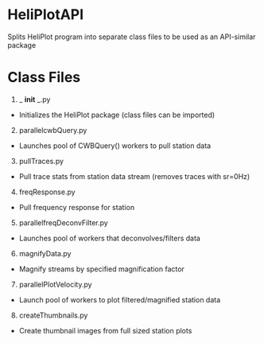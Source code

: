 HeliPlotAPI
===========

Splits HeliPlot program into separate class files to be used as an API-similar package

Class Files
============

1. _ __init__ _.py
 * Initializes the HeliPlot package (class files can be imported)
2. parallelcwbQuery.py
* Launches pool of CWBQuery() workers to pull station data
3. pullTraces.py
* Pull trace stats from station data stream (removes traces with sr=0Hz)
4. freqResponse.py
* Pull frequency response for station
5. parallelfreqDeconvFilter.py
* Launches pool of workers that deconvolves/filters data
6. magnifyData.py
* Magnify streams by specified magnification factor
7. parallelPlotVelocity.py
* Launch pool of workers to plot filtered/magnified station data
8. createThumbnails.py
* Create thumbnail images from full sized station plots

